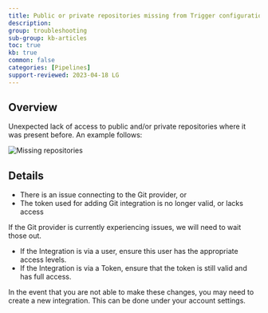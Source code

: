 ```yaml
---
title: Public or private repositories missing from Trigger configuration
description: 
group: troubleshooting
sub-group: kb-articles
toc: true
kb: true
common: false
categories: [Pipelines]
support-reviewed: 2023-04-18 LG
---
```


## Overview

Unexpected lack of access to public and/or private repositories where it was present before. An example follows:

![Missing repositories]({{site.baseurl}}/images/troubleshooting/repos-missing.png)

## Details

* There is an issue connecting to the Git provider, or
* The token used for adding Git integration is no longer valid, or lacks access

If the Git provider is currently experiencing issues, we will need to wait those out.

* If the Integration is via a user, ensure this user has the appropriate access levels.
* If the Integration is via a Token, ensure that the token is still valid and has full access.

In the event that you are not able to make these changes, you may need to create a new integration. This can be done under your account settings.
